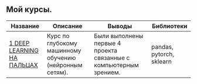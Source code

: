 ## Мой курсы.

Название | Описание | Выводы | Библиотеки 
--- | --- | --- | --- 
[1 DEEP LEARNING НА ПАЛЬЦАХ](https://github.com/Chularev/courses/tree/main/dl_on_fingers) | Курс по глубокому машинному обучению (нейронным сетям).  | Были выполнены первые 4 проекта связанные с компьютерным зрением. | pandas, pytorch, sklearn

